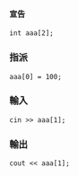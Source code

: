 
#### 宣告
```
int aaa[2];
```
### 指派
```
aaa[0] = 100;
```

### 輸入
```
cin >> aaa[1];
```

### 輸出
```
cout << aaa[1];
```
